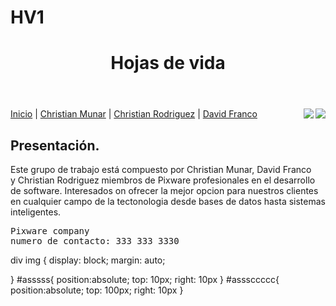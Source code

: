 # HV1


<!DOCTYPE html>
<html lang="es">
	<head>
		<meta charset="utf-8">
		<title>Grupo de trabajo</title>
		<link rel="stylesheet" type="text/css" href="css/BlancAzul.css">
	</head>
	<body>
		<header>
			<h1>Hojas de vida  </h1>
		</header>
		<div id="asssss">
			<img src="imagenes/logo1.jpg" align= "right" >
		</div>
		<div id="asssccccc">
			<img src="imagenes/logo1.jpg" align= "right" >
		</div>
		<nav>
			<a href="inicio.html">Inicio</a> | 
			<a href="hoja1.html">Christian Munar</a> | 
			<a href="hoja2.html">Christian Rodriguez</a> | 
			<a href="hoja3.html">David Franco</a>
		</nav>
		<section>
			<h2>Presentación.</h2>
			<p>Este grupo de trabajo está compuesto por Christian Munar, David Franco<br>
			y Christian Rodriguez miembros de Pixware profesionales en el desarrollo<br> 
			de software. Interesados on ofrecer la mejor opcion para nuestros clientes<br>
			en cualquier campo de la tectonologia desde bases de datos hasta sistemas<br>
			inteligentes.
			</p>
		</section>
		<footer>
			<pre>Pixware company  
numero de contacto: 333 333 3330</pre>
		</footer >
	</body>
</html>

div img {
	display: block;
	margin: auto;
	
	
}
#asssss{
	position:absolute;
	top: 10px;
    right: 10px
}
#asssccccc{
	position:absolute;
	top: 100px;
    right: 10px
}
